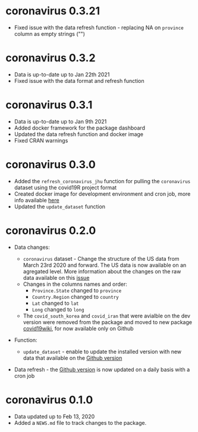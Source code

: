 # coronavirus 0.3.21

* Fixed issue with the data refresh function - replacing NA on `province` column as empty strings ("")

# coronavirus 0.3.2

* Data is up-to-date up to Jan 22th 2021
* Fixed issue with the data format and refresh function

# coronavirus 0.3.1

* Data is up-to-date up to Jan 9th 2021
* Added docker framework for the package dashboard 
* Updated the data refresh function and docker image
* Fixed CRAN warnings

# coronavirus 0.3.0

* Added the `refresh_coronavirus_jhu` function for pulling the `coronavirus` dataset using the covid19R project format
* Created docker image for development environment and cron job, more info available [here](https://github.com/RamiKrispin/coronavirus/tree/master/docker)
* Updated the `update_dataset` function


# coronavirus 0.2.0

* Data changes:
  - `coronavirus` dataset - Change the structure of the US data from March 23rd 2020 and forward. The US data is now available on an agregated level. More information about the changes on the raw data available on this [issue](https://github.com/CSSEGISandData/COVID-19/issues/1250)
  - Changes in the columns names and order:
      - `Province.State` changed to `province`
      - `Country.Region` changed to `country`
      - `Lat` changed to `lat`
      - `Long` changed to `long`
  - The `covid_south_korea` and `covid_iran` that were avialble on the dev version were removed from the package and moved to new package [covid19wiki](https://github.com/RamiKrispin/covid19wiki), for now available only on Github 
  
* Function:
  - `update_dataset` - enable to update the installed version with new data that available on the [Github version](https://github.com/RamiKrispin/coronavirus)
* Data refresh - the [Github version](https://github.com/RamiKrispin/coronavirus) is now updated on a daily basis with a cron job
  

# coronavirus 0.1.0

* Data updated up to Feb 13, 2020
* Added a `NEWS.md` file to track changes to the package.

